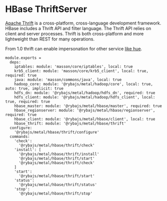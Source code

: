 
# HBase ThriftServer

[Apache Thrift](http://wiki.apache.org/hadoop/Hbase/ThriftApi) is a
cross-platform, cross-language development framework. HBase includes a Thrift 
API and filter language. The Thrift API relies on client and server processes.
Thrift is both cross-platform and more lightweight than REST for many operations.

From 1.0 thrift can enable impersonation for other service 
[like hue][hue-hbase-impersonation].

    module.exports =
      deps:
        iptables: module: 'masson/core/iptables', local: true
        krb5_client: module: 'masson/core/krb5_client', local: true, required: true
        java: module: 'masson/commons/java', local: true
        hadoop_core: module: '@rybajs/metal/hadoop/core', local: true, auto: true, implicit: true
        hdfs_dn: module: '@rybajs/metal/hadoop/hdfs_dn', required: true
        hdfs_client: module: '@rybajs/metal/hadoop/hdfs_client', local: true, required: true
        hbase_master: module: '@rybajs/metal/hbase/master', required: true
        hbase_regionserver: module: '@rybajs/metal/hbase/regionserver', required: true
        hbase_client: module: '@rybajs/metal/hbase/client', local: true
        hbase_thrift: module: '@rybajs/metal/hbase/thrift'
      configure:
        '@rybajs/metal/hbase/thrift/configure'
      commands:
        'check':
          '@rybajs/metal/hbase/thrift/check'
        'install': [
          '@rybajs/metal/hbase/thrift/install'
          '@rybajs/metal/hbase/thrift/start'
          '@rybajs/metal/hbase/thrift/check'
        ]
        'start':
          '@rybajs/metal/hbase/thrift/start'
        'status':
          '@rybajs/metal/hbase/thrift/status'
        'stop':
          '@rybajs/metal/hbase/thrift/stop'

[hue-hbase-impersonation]:(http://gethue.com/hbase-browsing-with-doas-impersonation-and-kerberos/)
[hbase-configuration]:(http://www.cloudera.com/content/www/en-us/documentation/enterprise/latest/topics/cdh_sg_hbase_authentication.html/)
